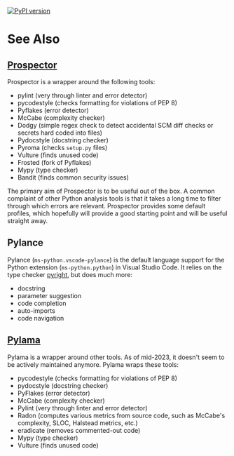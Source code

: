 [![PyPI version](https://badge.fury.io/py/dsp-tools.svg)](https://badge.fury.io/py/dsp-tools)

# See Also

## [Prospector](https://pypi.org/project/prospector/)

Prospector is a wrapper around the following tools:

- pylint (very through linter and error detector)
- pycodestyle (checks formatting for violations of PEP 8)
- Pyflakes (error detector)
- McCabe (complexity checker)
- Dodgy (simple regex check to detect accidental SCM diff checks or secrets hard coded into files)
- Pydocstyle (docstring checker)
- Pyroma (checks `setup.py` files)
- Vulture (finds unused code)
- Frosted (fork of Pyflakes)
- Mypy (type checker)
- Bandit (finds common security issues)

The primary aim of Prospector is to be useful out of the box. 
A common complaint of other Python analysis tools is
that it takes a long time to filter through which errors are relevant. 
Prospector provides some default profiles, 
which hopefully will provide a good starting point and will be useful straight away.

## Pylance

Pylance (`ms-python.vscode-pylance`) is the default language support 
for the Python extension (`ms-python.python`) in Visual Studio Code.
It relies on the type checker [pyright](https://github.com/microsoft/pyright), but does much more:

- docstring
- parameter suggestion
- code completion
- auto-imports
- code navigation

## [Pylama](https://pypi.org/project/pylama/)

Pylama is a wrapper around other tools. 
As of mid-2023, it doesn't seem to be actively maintained anymore.
Pylama wraps these tools:

- pycodestyle (checks formatting for violations of PEP 8)
- pydocstyle (docstring checker)
- PyFlakes (error detector)
- McCabe (complexity checker)
- Pylint (very through linter and error detector)
- Radon (computes various metrics from source code, such as McCabe's complexity, SLOC, Halstead metrics, etc.)
- eradicate (removes commented-out code)
- Mypy (type checker)
- Vulture (finds unused code)
